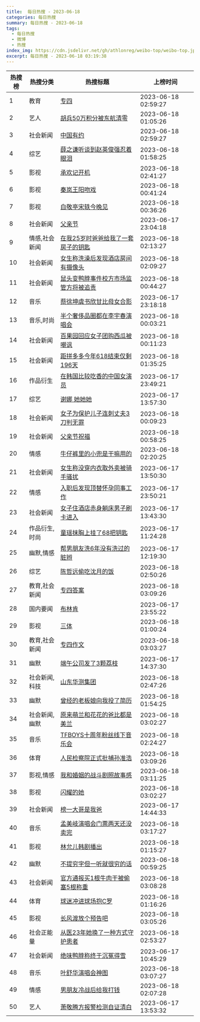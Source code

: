 ```yaml
---
title:  每日热搜 - 2023-06-18
categories: 每日热搜
summary: 每日热搜 - 2023-06-18
tags:
  - 每日热搜
  - 微博
  - 热搜
index_img: https://cdn.jsdelivr.net/gh/athlonreg/weibo-top/weibo-top.jpeg
excerpt: 每日热搜 - 2023-06-18 03:19:38
---
```


| 热搜榜 | 热搜分类 | 热搜标题 | 上榜时间 |
| --- | --- | --- | --- |
| 1 | 教育 | [专四](https://s.weibo.com/weibo%3Fq%3D%2523%E4%B8%93%E5%9B%9B%2523) | 2023-06-18 02:59:27 | 
| 2 | 艺人 | [胡兵50万积分被东航清零](https://s.weibo.com/weibo%3Fq%3D%2523%E8%83%A1%E5%85%B550%E4%B8%87%E7%A7%AF%E5%88%86%E8%A2%AB%E4%B8%9C%E8%88%AA%E6%B8%85%E9%9B%B6%2523) | 2023-06-18 01:05:26 | 
| 3 | 社会新闻 | [中国有约](https://s.weibo.com/weibo%3Fq%3D%2523%E4%B8%AD%E5%9B%BD%E6%9C%89%E7%BA%A6%2523) | 2023-06-18 02:59:27 | 
| 4 | 综艺 | [薛之谦听谈到赵英俊强忍着眼泪](https://s.weibo.com/weibo%3Fq%3D%2523%E8%96%9B%E4%B9%8B%E8%B0%A6%E5%90%AC%E8%B0%88%E5%88%B0%E8%B5%B5%E8%8B%B1%E4%BF%8A%E5%BC%BA%E5%BF%8D%E7%9D%80%E7%9C%BC%E6%B3%AA%2523) | 2023-06-18 01:58:25 | 
| 5 | 影视 | [承欢记开机](https://s.weibo.com/weibo%3Fq%3D%2523%E6%89%BF%E6%AC%A2%E8%AE%B0%E5%BC%80%E6%9C%BA%2523) | 2023-06-18 02:41:27 | 
| 6 | 影视 | [秦岚王阳吻戏](https://s.weibo.com/weibo%3Fq%3D%2523%E7%A7%A6%E5%B2%9A%E7%8E%8B%E9%98%B3%E5%90%BB%E6%88%8F%2523) | 2023-06-18 00:41:24 | 
| 7 | 影视 | [白敬亭宋轶今晚见](https://s.weibo.com/weibo%3Fq%3D%2523%E7%99%BD%E6%95%AC%E4%BA%AD%E5%AE%8B%E8%BD%B6%E4%BB%8A%E6%99%9A%E8%A7%81%2523) | 2023-06-18 00:36:26 | 
| 8 | 社会新闻 | [父亲节](https://s.weibo.com/weibo%3Fq%3D%2523%E7%88%B6%E4%BA%B2%E8%8A%82%2523) | 2023-06-17 23:04:18 | 
| 9 | 情感,社会新闻 | [在我25岁时爸爸给我了一套房子的钥匙](https://s.weibo.com/weibo%3Fq%3D%2523%E5%9C%A8%E6%88%9125%E5%B2%81%E6%97%B6%E7%88%B8%E7%88%B8%E7%BB%99%E6%88%91%E4%BA%86%E4%B8%80%E5%A5%97%E6%88%BF%E5%AD%90%E7%9A%84%E9%92%A5%E5%8C%99%2523) | 2023-06-18 02:13:27 | 
| 10 | 社会新闻 | [女生称洗澡后发现酒店房间有摄像头](https://s.weibo.com/weibo%3Fq%3D%2523%E5%A5%B3%E7%94%9F%E7%A7%B0%E6%B4%97%E6%BE%A1%E5%90%8E%E5%8F%91%E7%8E%B0%E9%85%92%E5%BA%97%E6%88%BF%E9%97%B4%E6%9C%89%E6%91%84%E5%83%8F%E5%A4%B4%2523) | 2023-06-18 02:09:27 | 
| 11 | 社会新闻 | [鼠头变鸭脖事件校方市场监管方将被追责](https://s.weibo.com/weibo%3Fq%3D%2523%E9%BC%A0%E5%A4%B4%E5%8F%98%E9%B8%AD%E8%84%96%E4%BA%8B%E4%BB%B6%E6%A0%A1%E6%96%B9%E5%B8%82%E5%9C%BA%E7%9B%91%E7%AE%A1%E6%96%B9%E5%B0%86%E8%A2%AB%E8%BF%BD%E8%B4%A3%2523) | 2023-06-18 00:44:27 | 
| 12 | 音乐 | [蔡徐坤虞书欣甘比母女合影](https://s.weibo.com/weibo%3Fq%3D%2523%E8%94%A1%E5%BE%90%E5%9D%A4%E8%99%9E%E4%B9%A6%E6%AC%A3%E7%94%98%E6%AF%94%E6%AF%8D%E5%A5%B3%E5%90%88%E5%BD%B1%2523) | 2023-06-17 23:18:18 | 
| 13 | 音乐,时尚 | [半个奢侈品圈都在李宇春演唱会](https://s.weibo.com/weibo%3Fq%3D%2523%E5%8D%8A%E4%B8%AA%E5%A5%A2%E4%BE%88%E5%93%81%E5%9C%88%E9%83%BD%E5%9C%A8%E6%9D%8E%E5%AE%87%E6%98%A5%E6%BC%94%E5%94%B1%E4%BC%9A%2523) | 2023-06-18 00:03:21 | 
| 14 | 社会新闻 | [百果园回应女子团购西瓜被嘲讽](https://s.weibo.com/weibo%3Fq%3D%2523%E7%99%BE%E6%9E%9C%E5%9B%AD%E5%9B%9E%E5%BA%94%E5%A5%B3%E5%AD%90%E5%9B%A2%E8%B4%AD%E8%A5%BF%E7%93%9C%E8%A2%AB%E5%98%B2%E8%AE%BD%2523) | 2023-06-18 00:11:23 | 
| 15 | 社会新闻 | [距拼多多今年618结束仅剩196天](https://s.weibo.com/weibo%3Fq%3D%2523%E8%B7%9D%E6%8B%BC%E5%A4%9A%E5%A4%9A%E4%BB%8A%E5%B9%B4618%E7%BB%93%E6%9D%9F%E4%BB%85%E5%89%A9196%E5%A4%A9%2523) | 2023-06-18 01:35:25 | 
| 16 | 作品衍生 | [在韩国比较吃香的中国女演员](https://s.weibo.com/weibo%3Fq%3D%2523%E5%9C%A8%E9%9F%A9%E5%9B%BD%E6%AF%94%E8%BE%83%E5%90%83%E9%A6%99%E7%9A%84%E4%B8%AD%E5%9B%BD%E5%A5%B3%E6%BC%94%E5%91%98%2523) | 2023-06-17 23:49:21 | 
| 17 | 综艺 | [谢娜 她她她](https://s.weibo.com/weibo%3Fq%3D%2523%E8%B0%A2%E5%A8%9C%20%E5%A5%B9%E5%A5%B9%E5%A5%B9%2523) | 2023-06-17 13:57:30 | 
| 18 | 社会新闻 | [女子为保护儿子连刺丈夫3刀判无罪](https://s.weibo.com/weibo%3Fq%3D%2523%E5%A5%B3%E5%AD%90%E4%B8%BA%E4%BF%9D%E6%8A%A4%E5%84%BF%E5%AD%90%E8%BF%9E%E5%88%BA%E4%B8%88%E5%A4%AB3%E5%88%80%E5%88%A4%E6%97%A0%E7%BD%AA%2523) | 2023-06-18 00:09:23 | 
| 19 | 社会新闻 | [父亲节祝福](https://s.weibo.com/weibo%3Fq%3D%2523%E7%88%B6%E4%BA%B2%E8%8A%82%E7%A5%9D%E7%A6%8F%2523) | 2023-06-18 00:58:25 | 
| 20 | 情感 | [牛仔裤里的小兜是干嘛用的](https://s.weibo.com/weibo%3Fq%3D%2523%E7%89%9B%E4%BB%94%E8%A3%A4%E9%87%8C%E7%9A%84%E5%B0%8F%E5%85%9C%E6%98%AF%E5%B9%B2%E5%98%9B%E7%94%A8%E7%9A%84%2523) | 2023-06-18 02:20:25 | 
| 21 | 社会新闻 | [女生称没穿内衣取外卖被骑手骚扰](https://s.weibo.com/weibo%3Fq%3D%2523%E5%A5%B3%E7%94%9F%E7%A7%B0%E6%B2%A1%E7%A9%BF%E5%86%85%E8%A1%A3%E5%8F%96%E5%A4%96%E5%8D%96%E8%A2%AB%E9%AA%91%E6%89%8B%E9%AA%9A%E6%89%B0%2523) | 2023-06-17 13:50:30 | 
| 22 | 情感 | [入职后发现顶替怀孕同事工作](https://s.weibo.com/weibo%3Fq%3D%2523%E5%85%A5%E8%81%8C%E5%90%8E%E5%8F%91%E7%8E%B0%E9%A1%B6%E6%9B%BF%E6%80%80%E5%AD%95%E5%90%8C%E4%BA%8B%E5%B7%A5%E4%BD%9C%2523) | 2023-06-17 23:50:21 | 
| 23 | 社会新闻 | [女子住酒店赤身躺床男子刷卡进入](https://s.weibo.com/weibo%3Fq%3D%2523%E5%A5%B3%E5%AD%90%E4%BD%8F%E9%85%92%E5%BA%97%E8%B5%A4%E8%BA%AB%E8%BA%BA%E5%BA%8A%E7%94%B7%E5%AD%90%E5%88%B7%E5%8D%A1%E8%BF%9B%E5%85%A5%2523) | 2023-06-17 13:43:30 | 
| 24 | 作品衍生,时尚 | [童瑶抹胸上挂了68把钥匙](https://s.weibo.com/weibo%3Fq%3D%2523%E7%AB%A5%E7%91%B6%E6%8A%B9%E8%83%B8%E4%B8%8A%E6%8C%82%E4%BA%8668%E6%8A%8A%E9%92%A5%E5%8C%99%2523) | 2023-06-17 11:24:28 | 
| 25 | 幽默,情感 | [帮男朋友洗6年没有洗过的脏辫](https://s.weibo.com/weibo%3Fq%3D%2523%E5%B8%AE%E7%94%B7%E6%9C%8B%E5%8F%8B%E6%B4%976%E5%B9%B4%E6%B2%A1%E6%9C%89%E6%B4%97%E8%BF%87%E7%9A%84%E8%84%8F%E8%BE%AB%2523) | 2023-06-17 12:19:30 | 
| 26 | 综艺 | [陈哲远偷吃沈月的饭](https://s.weibo.com/weibo%3Fq%3D%2523%E9%99%88%E5%93%B2%E8%BF%9C%E5%81%B7%E5%90%83%E6%B2%88%E6%9C%88%E7%9A%84%E9%A5%AD%2523) | 2023-06-18 02:50:26 | 
| 27 | 教育,社会新闻 | [专四答案](https://s.weibo.com/weibo%3Fq%3D%2523%E4%B8%93%E5%9B%9B%E7%AD%94%E6%A1%88%2523) | 2023-06-18 03:09:26 | 
| 28 | 国内要闻 | [布林肯](https://s.weibo.com/weibo%3Fq%3D%2523%E5%B8%83%E6%9E%97%E8%82%AF%2523) | 2023-06-17 23:55:22 | 
| 29 | 影视 | [三体](https://s.weibo.com/weibo%3Fq%3D%2523%E4%B8%89%E4%BD%93%2523) | 2023-06-18 01:00:24 | 
| 30 | 教育,社会新闻 | [专四作文](https://s.weibo.com/weibo%3Fq%3D%2523%E4%B8%93%E5%9B%9B%E4%BD%9C%E6%96%87%2523) | 2023-06-18 03:03:27 | 
| 31 | 幽默 | [端午公司发了3颗荔枝](https://s.weibo.com/weibo%3Fq%3D%2523%E7%AB%AF%E5%8D%88%E5%85%AC%E5%8F%B8%E5%8F%91%E4%BA%863%E9%A2%97%E8%8D%94%E6%9E%9D%2523) | 2023-06-17 14:37:30 | 
| 32 | 社会新闻,科技 | [山东华测集团](https://s.weibo.com/weibo%3Fq%3D%2523%E5%B1%B1%E4%B8%9C%E5%8D%8E%E6%B5%8B%E9%9B%86%E5%9B%A2%2523) | 2023-06-18 02:47:26 | 
| 33 | 幽默 | [曾经的老板娘向我投了简历](https://s.weibo.com/weibo%3Fq%3D%2523%E6%9B%BE%E7%BB%8F%E7%9A%84%E8%80%81%E6%9D%BF%E5%A8%98%E5%90%91%E6%88%91%E6%8A%95%E4%BA%86%E7%AE%80%E5%8E%86%2523) | 2023-06-18 01:54:25 | 
| 34 | 社会新闻,幽默 | [原来萌兰和花花的爸比都是美兰](https://s.weibo.com/weibo%3Fq%3D%2523%E5%8E%9F%E6%9D%A5%E8%90%8C%E5%85%B0%E5%92%8C%E8%8A%B1%E8%8A%B1%E7%9A%84%E7%88%B8%E6%AF%94%E9%83%BD%E6%98%AF%E7%BE%8E%E5%85%B0%2523) | 2023-06-18 03:02:27 | 
| 35 | 音乐 | [TFBOYS十周年粉丝线下音乐会](https://s.weibo.com/weibo%3Fq%3D%2523TFBOYS%E5%8D%81%E5%91%A8%E5%B9%B4%E7%B2%89%E4%B8%9D%E7%BA%BF%E4%B8%8B%E9%9F%B3%E4%B9%90%E4%BC%9A%2523) | 2023-06-18 02:24:27 | 
| 36 | 体育 | [人民检察院正式批捕孙准浩](https://s.weibo.com/weibo%3Fq%3D%2523%E4%BA%BA%E6%B0%91%E6%A3%80%E5%AF%9F%E9%99%A2%E6%AD%A3%E5%BC%8F%E6%89%B9%E6%8D%95%E5%AD%99%E5%87%86%E6%B5%A9%2523) | 2023-06-18 03:09:26 | 
| 37 | 影视,情感 | [我和婚姻的战斗剧照故事感](https://s.weibo.com/weibo%3Fq%3D%2523%E6%88%91%E5%92%8C%E5%A9%9A%E5%A7%BB%E7%9A%84%E6%88%98%E6%96%97%E5%89%A7%E7%85%A7%E6%95%85%E4%BA%8B%E6%84%9F%2523) | 2023-06-18 03:11:25 | 
| 38 | 影视 | [闪耀的她](https://s.weibo.com/weibo%3Fq%3D%2523%E9%97%AA%E8%80%80%E7%9A%84%E5%A5%B9%2523) | 2023-06-18 03:02:27 | 
| 39 | 社会新闻 | [榜一大哥是我爸](https://s.weibo.com/weibo%3Fq%3D%2523%E6%A6%9C%E4%B8%80%E5%A4%A7%E5%93%A5%E6%98%AF%E6%88%91%E7%88%B8%2523) | 2023-06-17 14:44:33 | 
| 40 | 音乐 | [孟美岐演唱会门票两天还没卖完](https://s.weibo.com/weibo%3Fq%3D%2523%E5%AD%9F%E7%BE%8E%E5%B2%90%E6%BC%94%E5%94%B1%E4%BC%9A%E9%97%A8%E7%A5%A8%E4%B8%A4%E5%A4%A9%E8%BF%98%E6%B2%A1%E5%8D%96%E5%AE%8C%2523) | 2023-06-18 03:17:27 | 
| 41 | 影视 | [林允儿韩剧播出](https://s.weibo.com/weibo%3Fq%3D%2523%E6%9E%97%E5%85%81%E5%84%BF%E9%9F%A9%E5%89%A7%E6%92%AD%E5%87%BA%2523) | 2023-06-18 01:15:27 | 
| 42 | 幽默 | [不提穷字但一听就很穷的话](https://s.weibo.com/weibo%3Fq%3D%2523%E4%B8%8D%E6%8F%90%E7%A9%B7%E5%AD%97%E4%BD%86%E4%B8%80%E5%90%AC%E5%B0%B1%E5%BE%88%E7%A9%B7%E7%9A%84%E8%AF%9D%2523) | 2023-06-18 00:59:25 | 
| 43 | 社会新闻 | [官方通报买1根牛肉干被偷塞5根称重](https://s.weibo.com/weibo%3Fq%3D%2523%E5%AE%98%E6%96%B9%E9%80%9A%E6%8A%A5%E4%B9%B01%E6%A0%B9%E7%89%9B%E8%82%89%E5%B9%B2%E8%A2%AB%E5%81%B7%E5%A1%9E5%E6%A0%B9%E7%A7%B0%E9%87%8D%2523) | 2023-06-18 03:08:28 | 
| 44 | 体育 | [球迷冲进球场抱C罗](https://s.weibo.com/weibo%3Fq%3D%2523%E7%90%83%E8%BF%B7%E5%86%B2%E8%BF%9B%E7%90%83%E5%9C%BA%E6%8A%B1C%E7%BD%97%2523) | 2023-06-18 01:16:26 | 
| 45 | 影视 | [长风渡放个预告吧](https://s.weibo.com/weibo%3Fq%3D%2523%E9%95%BF%E9%A3%8E%E6%B8%A1%E6%94%BE%E4%B8%AA%E9%A2%84%E5%91%8A%E5%90%A7%2523) | 2023-06-18 03:05:26 | 
| 46 | 社会正能量 | [从医23年她换了一种方式守护患者](https://s.weibo.com/weibo%3Fq%3D%2523%E4%BB%8E%E5%8C%BB23%E5%B9%B4%E5%A5%B9%E6%8D%A2%E4%BA%86%E4%B8%80%E7%A7%8D%E6%96%B9%E5%BC%8F%E5%AE%88%E6%8A%A4%E6%82%A3%E8%80%85%2523) | 2023-06-18 02:53:27 | 
| 47 | 社会新闻 | [绝味鸭脖称终于沉冤得雪](https://s.weibo.com/weibo%3Fq%3D%2523%E7%BB%9D%E5%91%B3%E9%B8%AD%E8%84%96%E7%A7%B0%E7%BB%88%E4%BA%8E%E6%B2%89%E5%86%A4%E5%BE%97%E9%9B%AA%2523) | 2023-06-17 10:45:29 | 
| 48 | 音乐 | [叶舒华演唱会神图](https://s.weibo.com/weibo%3Fq%3D%2523%E5%8F%B6%E8%88%92%E5%8D%8E%E6%BC%94%E5%94%B1%E4%BC%9A%E7%A5%9E%E5%9B%BE%2523) | 2023-06-18 03:07:27 | 
| 49 | 情感 | [男朋友冷战后给我打钱](https://s.weibo.com/weibo%3Fq%3D%2523%E7%94%B7%E6%9C%8B%E5%8F%8B%E5%86%B7%E6%88%98%E5%90%8E%E7%BB%99%E6%88%91%E6%89%93%E9%92%B1%2523) | 2023-06-18 02:07:28 | 
| 50 | 艺人 | [萧敬腾方报警检测自证清白](https://s.weibo.com/weibo%3Fq%3D%2523%E8%90%A7%E6%95%AC%E8%85%BE%E6%96%B9%E6%8A%A5%E8%AD%A6%E6%A3%80%E6%B5%8B%E8%87%AA%E8%AF%81%E6%B8%85%E7%99%BD%2523) | 2023-06-17 13:53:32 | 
